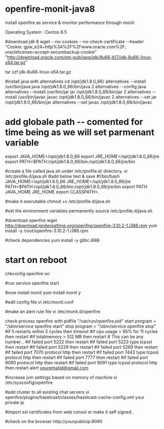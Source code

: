 # openfire-monit-java8
install openfire as service &amp; monitor performance through monit 

Operating System : Centos 6.5


#download jdk 8
wget --no-cookies --no-check-certificate --header "Cookie: gpw_e24=http%3A%2F%2Fwww.oracle.com%2F; oraclelicense=accept-securebackup-cookie" "http://download.oracle.com/otn-pub/java/jdk/8u66-b17/jdk-8u66-linux-x64.tar.gz"

tar xzf jdk-8u66-linux-x64.tar.gz

#install java with alternatives
cd /opt/jdk1.8.0_66/
alternatives --install /usr/bin/java java /opt/jdk1.8.0_66/bin/java 2
alternatives --config java
alternatives --install /usr/bin/jar jar /opt/jdk1.8.0_66/bin/jar 2
alternatives --install /usr/bin/javac javac /opt/jdk1.8.0_66/bin/javac 2
alternatives --set jar /opt/jdk1.8.0_66/bin/jar
alternatives --set javac /opt/jdk1.8.0_66/bin/javac

# add globale path -- comented for time being as we will set parmenant variable
export JAVA_HOME=/opt/jdk1.8.0_66
export JRE_HOME=/opt/jdk1.8.0_66/jre
export PATH=$PATH:/opt/jdk1.8.0_66/bin:/opt/jdk1.8.0_66/jre/bin


#create a file called java.sh under /etc/profile.d/ directory.
vi /etc/profile.d/java.sh
#add below text & save
#!/bin/bash
JAVA_HOME=/opt/jdk1.8.0_66
JRE_HOME=/opt/jdk1.8.0_66/jre
PATH=$PATH:/opt/jdk1.8.0_66/bin:/opt/jdk1.8.0_66/jre/bin
export PATH JAVA_HOME JRE_HOME
export CLASSPATH=.

#make it executable
chmod +x /etc/profile.d/java.sh

#set the environment variables permanently
source /etc/profile.d/java.sh

#download openfire
wget http://download.igniterealtime.org/openfire/openfire-3.10.2-1.i386.rpm
yum install -y /root/openfire-3.10.2-1.i386.rpm

#check dependencies
yum install -y glibc.i686

# start on reboot
chkconfig openfire on

#run
service openfire start

#now install monit 
yum install monit y

#edit config file
vi /etc/monit.conf

#make an alert rule file
vi /etc/monit.d/openfire 

check process openfire
	with pidfile "/var/run/openfire.pid"
	start program = "/sbin/service openfire start"
	stop program = "/sbin/service openfire stop"
	#if 5 restarts within 5 cycles then timeout
	#if cpu usage > 95% for 11 cycles then restart
	#if totalmemory > 512 MB then restart # This can be any number...
	#if failed port 5222 then restart
	#if failed port 5223 type tcpssl then restart
	#if failed port 5229 then restart
	#if failed port 5269 then restart
	#if failed port 7070 protocol http then restart
	#if failed port 7443 type tcpssl protocol http then restart
	#if failed port 7777 then restart
	#if failed port 9090 protocol http then restart
	#if failed port 9091 type tcpssl protocol http then restart
  alert youremailid@gmail.com

#increase jvm settings based on memory of machine
vi /etc/sysconfig/openfire


#add cluster to all existing chat servers 
vi openfire/plugins/hazelcast/classes/hazelcast-cache-config.xml 
<member>your private ip</member>

#import ssl certificates from web consol or make it self signed.. 

#check on the browser
http://yourpublicip:9090


